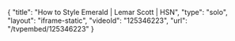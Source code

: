 {
    "title": "How to Style Emerald | Lemar Scott | HSN",
    "type": "solo",
    "layout": "iframe-static",
    "videoId": "125346223",
    "url": "\/tvpembed\/125346223"
}
